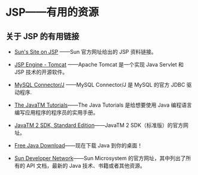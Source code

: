 # JSP——有用的资源 


## 关于 JSP 的有用链接
- [Sun's Site on JSP](http://java.sun.com/products/jsp/)  ——Sun 官方网址给出的 JSP 资料链接。 

- [JSP Engine - Tomcat](http://tomcat.apache.org/) ——Apache Tomcat 是一个实现 Java Servlet 和 JSP 技术的开源软件。

- [MySQL Connector/J](http://dev.mysql.com/downloads/connector/j/5.1.html) ——MySQL Connector/J 是 MySQL 的官方 JDBC 驱动程序.

- [The JavaTM Tutorials](http://java.sun.com/docs/books/tutorial/index.html)——The Java Tutorials 是给想要使用 Java 编程语言编写应用程序的程序员的实用手册。

- [JavaTM 2 SDK, Standard Edition](http://java.sun.com/j2se/1.4.2/docs/index.html)——JavaTM 2 SDK（标准版）的官方网址。

- [Free Java Download](http://www.java.com/en/download/index.jsp)——现在下载 Java 到你的桌面！

- [Sun Developer Network](http://java.sun.com/reference/docs/)——Sun Microsystem 的官方网址，其中列出了所有的 API 文档，最新的 Java 技术、书籍或者其他资源。